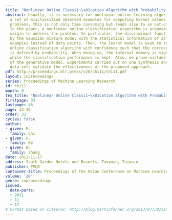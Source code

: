 ```yaml
---
title: "Nonlinear Online Classiï¬\x81cation Algorithm with Probability Margin"
abstract: Usually, it is necessary for nonlinear online learning algorithms to store
  a set of misclassified observed examples for computing kernel values. For large-scale
  problems, this is not only time consuming but leads also to an out-of-memory problem.
  In the paper, a nonlinear online classification algorithm is proposed with a probability
  margin to address the problem. In particular, the discriminant function is defined
  by the Gaussian mixture model with the statistical information of all the observed
  examples instead of data points. Then, the learnt model is used to train a nonlinear
  online classification algorithm with confidence such that the corresponding margin
  is defined by probability. When doing so, the internal memory is significantly reduced
  while the classification performance is kept. Also, we prove mistake bounds in terms
  of the generative model. Experiments carried out on one synthesis and two real large-scale
  data sets validate the effectiveness of the proposed approach.
pdf: http://proceedings.mlr.press/v20/chi11/chi11.pdf
layout: inproceedings
series: Proceedings of Machine Learning Research
id: chi11
month: 0
tex_title: "Nonlinear Online Classiï¬\x81cation Algorithm with Probability Margin"
firstpage: 33
lastpage: 46
page: 33-46
order: 33
cycles: false
author:
- given: M.
  family: Chi
- given: H.
  family: He
- given: W.
  family: Zhang
date: 2011-11-17
address: South Garden Hotels and Resorts, Taoyuan, Taiwain
publisher: PMLR
container-title: Proceedings of the Asian Conference on Machine Learning
volume: '20'
genre: inproceedings
issued:
  date-parts:
  - 2011
  - 11
  - 17
# Format based on citeproc: http://blog.martinfenner.org/2013/07/30/citeproc-yaml-for-bibliographies/
---
```

